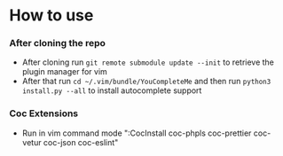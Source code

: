 # How to use 

### After cloning the repo

- After cloning run `git remote submodule update --init` to retrieve the plugin manager for vim
- After that run `cd ~/.vim/bundle/YouCompleteMe` and then run `python3 install.py --all` to install autocomplete support

### Coc Extensions

- Run in vim command mode ":CocInstall coc-phpls coc-prettier coc-vetur coc-json coc-eslint"
